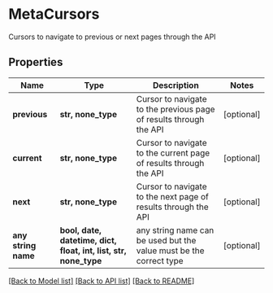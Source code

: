 # MetaCursors

Cursors to navigate to previous or next pages through the API

## Properties
Name | Type | Description | Notes
------------ | ------------- | ------------- | -------------
**previous** | **str, none_type** | Cursor to navigate to the previous page of results through the API | [optional] 
**current** | **str, none_type** | Cursor to navigate to the current page of results through the API | [optional] 
**next** | **str, none_type** | Cursor to navigate to the next page of results through the API | [optional] 
**any string name** | **bool, date, datetime, dict, float, int, list, str, none_type** | any string name can be used but the value must be the correct type | [optional]

[[Back to Model list]](../../README.md#documentation-for-models) [[Back to API list]](../../README.md#documentation-for-api-endpoints) [[Back to README]](../../README.md)


